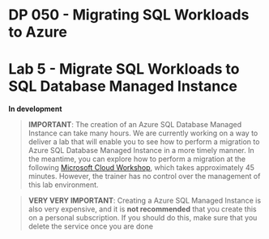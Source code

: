 # DP 050 - Migrating SQL Workloads to Azure
# Lab 5 - Migrate SQL Workloads to SQL Database Managed Instance

**In development**

>**IMPORTANT**: The creation of an Azure SQL Database Managed Instance can take many hours. We are currently working on a way to deliver a lab that will enable you to see how to perform a migration to Azure SQL Database Managed Instance in a more timely manner. In the meantime, you can explore how to perform a migration at the following [Microsoft Cloud Workshop](https://handsonlabs.microsoft.com/handsonlabs/SelfPacedLabs/?storyId=story://Content-Private/content/w-sqlmi-a/2migrate/migrate), which takes approximately 45 minutes. However, the trainer has no control over the management of this lab environment.

>**VERY VERY IMPORTANT**: Creating a Azure SQL Managed Instance is also very expensive, and it is **not recommended** that you create this on a personal subscription. If you should do this, make sure that you delete the service once you are done 
